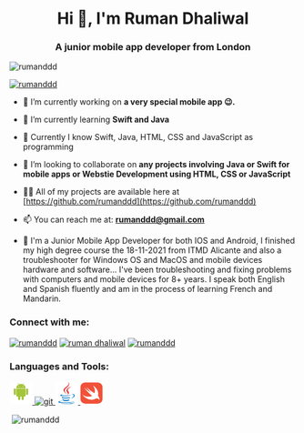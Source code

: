 <h1 align="center">Hi 👋, I'm Ruman Dhaliwal</h1>
<h3 align="center">A junior mobile app developer from London</h3>

<p align="left"> <img src="https://komarev.com/ghpvc/?username=rumanddd&label=Profile%20views&color=0e75b6&style=flat" alt="rumanddd" /> </p>

<p align="left"> <a href="https://twitter.com/rumanddd" target="blank"><img src="https://img.shields.io/twitter/follow/rumanddd?logo=twitter&style=for-the-badge" alt="rumanddd" /></a> </p>

- 🔭 I’m currently working on **a very special mobile app 😉.**

- 🌱 I’m currently learning **Swift and Java**

- 📖 Currently I know Swift, Java, HTML, CSS and JavaScript as programming

- 👯 I’m looking to collaborate on **any projects involving Java or Swift for mobile apps or Webstie Development using HTML, CSS or JavaScript**

- 👨‍💻 All of my projects are available here at [https://github.com/rumanddd](https://github.com/rumanddd)

- 📫 You can reach me at: **rumanddd@gmail.com**

- 📄 I'm a Junior Mobile App Developer for both IOS and Android, I finished my high degree course the 18-11-2021 from ITMD Alicante and also a troubleshooter for Windows OS and MacOS and mobile devices hardware and software... I've been troubleshooting and fixing problems with computers and mobile devices for 8+ years. I speak both English and Spanish fluently and am in the process of learning French and Mandarin.

<h3 align="left">Connect with me:</h3>
<p align="left">
<a href="https://twitter.com/rumanddd" target="blank"><img align="center" src="https://raw.githubusercontent.com/rahuldkjain/github-profile-readme-generator/master/src/images/icons/Social/twitter.svg" alt="rumanddd" height="30" width="40" /></a>
<a href="https://linkedin.com/in/ruman dhaliwal" target="blank"><img align="center" src="https://raw.githubusercontent.com/rahuldkjain/github-profile-readme-generator/master/src/images/icons/Social/linked-in-alt.svg" alt="ruman dhaliwal" height="30" width="40" /></a>
<a href="https://stackoverflow.com/users/rumanddd" target="blank"><img align="center" src="https://raw.githubusercontent.com/rahuldkjain/github-profile-readme-generator/master/src/images/icons/Social/stack-overflow.svg" alt="rumanddd" height="30" width="40" /></a>
</p>

<h3 align="left">Languages and Tools:</h3>
<p align="left"> <a href="https://developer.android.com" target="_blank" rel="noreferrer"> <img src="https://raw.githubusercontent.com/devicons/devicon/master/icons/android/android-original-wordmark.svg" alt="android" width="40" height="40"/> </a> <a href="https://git-scm.com/" target="_blank" rel="noreferrer"> <img src="https://www.vectorlogo.zone/logos/git-scm/git-scm-icon.svg" alt="git" width="40" height="40"/> </a> <a href="https://www.java.com" target="_blank" rel="noreferrer"> <img src="https://raw.githubusercontent.com/devicons/devicon/master/icons/java/java-original.svg" alt="java" width="40" height="40"/> </a> <a href="https://developer.apple.com/swift/" target="_blank" rel="noreferrer"> <img src="https://raw.githubusercontent.com/devicons/devicon/master/icons/swift/swift-original.svg" alt="swift" width="40" height="40"/> </a> </p>

<p>&nbsp;<img align="center" src="https://github-readme-stats.vercel.app/api?username=rumanddd&show_icons=true&locale=en" alt="rumanddd" /></p>

